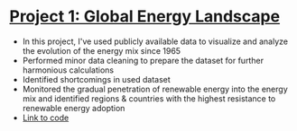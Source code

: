 # [Project 1: Global Energy Landscape](https://github.com/chaficazar/PortfolioProjects/blob/main/Project%201/Tables%20&%20SQL%20Code/README.md)


- In this project, I've used publicly available data to visualize and analyze the evolution of the energy mix since 1965
- Performed minor data cleaning to prepare the dataset for further harmonious calculations
- Identified shortcomings in used dataset
- Monitored the gradual penetration of renewable energy into the energy mix and identified regions & countries with the highest resistance to renewable energy adoption
- [Link to code](https://github.com/chaficazar/PortfolioProjects/blob/main/Project%201/Tables%20%26%20SQL%20Code/GlobalEnergyOutlookSQLCode.sql)
